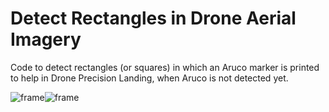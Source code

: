 # Detect Rectangles in Drone Aerial Imagery

Code to detect rectangles (or squares) in which an Aruco marker is printed to help in Drone Precision Landing, when Aruco is not detected yet.

<div style="display:flex">

<img align="center" title="frame" alt="frame" src="https://user-images.githubusercontent.com/22358397/214590469-0cb4895e-748f-4e34-9355-f7690a338b9d.png">

<br>
<br>

<img align="center" title="frame" alt="frame" src="https://user-images.githubusercontent.com/22358397/214590445-8b6da7fc-21b1-4211-8a73-269e3332521a.png">

</div>
